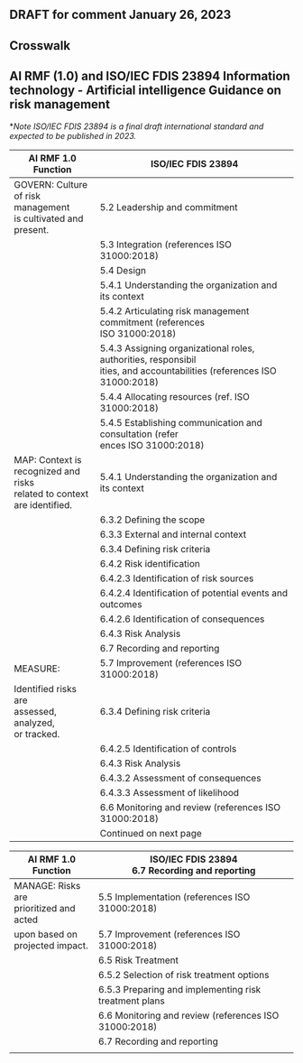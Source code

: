 ## **DRAFT for comment January 26, 2023**

## **Crosswalk**

## **AI RMF (1.0) and ISO/IEC FDIS 23894 Information technology - Artificial intelligence Guidance on risk management**

 **Note ISO/IEC FDIS 23894 is a final draft international standard and expected to be published in 2023.* 

| AI RMF 1.0 Function                                                              | ISO/IEC FDIS 23894                                                                                                        |
|----------------------------------------------------------------------------------|---------------------------------------------------------------------------------------------------------------------------|
| GOVERN: Culture<br>of risk management<br>is cultivated and<br>present.           | 5.2 Leadership and commitment                                                                                             |
|                                                                                  | 5.3 Integration (references ISO 31000:2018)                                                                               |
|                                                                                  | 5.4 Design                                                                                                                |
|                                                                                  | 5.4.1 Understanding the organization and its context                                                                      |
|                                                                                  | 5.4.2 Articulating risk management commitment (references<br>ISO 31000:2018)                                              |
|                                                                                  | 5.4.3 Assigning organizational roles, authorities, responsibil<br>ities, and accountabilities (references ISO 31000:2018) |
|                                                                                  | 5.4.4 Allocating resources (ref. ISO 31000:2018)                                                                          |
|                                                                                  | 5.4.5 Establishing communication and consultation (refer<br>ences ISO 31000:2018)                                         |
| MAP: Context is<br>recognized and risks<br>related to context<br>are identified. | 5.4.1 Understanding the organization and its context                                                                      |
|                                                                                  | 6.3.2 Defining the scope                                                                                                  |
|                                                                                  | 6.3.3 External and internal context                                                                                       |
|                                                                                  | 6.3.4 Defining risk criteria                                                                                              |
|                                                                                  | 6.4.2 Risk identification                                                                                                 |
|                                                                                  | 6.4.2.3 Identification of risk sources                                                                                    |
|                                                                                  | 6.4.2.4 Identification of potential events and outcomes                                                                   |
|                                                                                  | 6.4.2.6 Identification of consequences                                                                                    |
|                                                                                  | 6.4.3 Risk Analysis                                                                                                       |
|                                                                                  | 6.7 Recording and reporting                                                                                               |
| MEASURE:                                                                         | 5.7 Improvement (references ISO 31000:2018)                                                                               |
| Identified risks are<br>assessed, analyzed,<br>or tracked.                       | 6.3.4 Defining risk criteria                                                                                              |
|                                                                                  | 6.4.2.5 Identification of controls                                                                                        |
|                                                                                  | 6.4.3 Risk Analysis                                                                                                       |
|                                                                                  | 6.4.3.2 Assessment of consequences                                                                                        |
|                                                                                  | 6.4.3.3 Assessment of likelihood                                                                                          |
|                                                                                  | 6.6 Monitoring and review (references ISO 31000:2018)                                                                     |
|                                                                                  | Continued on next page                                                                                                    |

| AI RMF 1.0 Function                        | ISO/IEC FDIS 23894<br>6.7 Recording and reporting     |
|--------------------------------------------|-------------------------------------------------------|
| MANAGE: Risks are<br>prioritized and acted | 5.5 Implementation (references ISO 31000:2018)        |
| upon based on<br>projected impact.         | 5.7 Improvement (references ISO 31000:2018)           |
|                                            | 6.5 Risk Treatment                                    |
|                                            | 6.5.2 Selection of risk treatment options             |
|                                            | 6.5.3 Preparing and implementing risk treatment plans |
|                                            | 6.6 Monitoring and review (references ISO 31000:2018) |
|                                            | 6.7 Recording and reporting                           |
|                                            |                                                       |

##